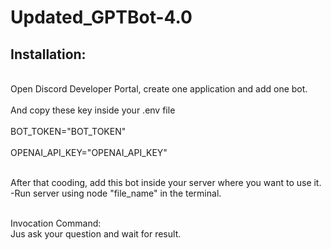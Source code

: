 <h1>Updated_GPTBot-4.0</h1>

<h2>Installation:</h2>
<br>Open Discord Developer Portal, create one application and add one bot. </br>
<br>And copy these key inside your .env file</br>
<br>BOT_TOKEN="BOT_TOKEN"</br>
<br>OPENAI_API_KEY="OPENAI_API_KEY"</br>
  
<br>After that cooding, add this bot inside your server where you want to use it.</br>
-Run server using node "file_name" in the terminal.


<br>Invocation Command:</br>
 Jus ask your question and wait for result.
